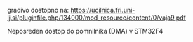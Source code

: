 gradivo dostopno na:
https://ucilnica.fri.uni-lj.si/pluginfile.php/134000/mod_resource/content/0/vaja9.pdf

Neposreden dostop do pomnilnika (DMA) v STM32F4

